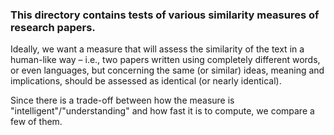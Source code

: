 ### This directory contains tests of various similarity measures of research papers.

Ideally, we want a measure that will assess the similarity of the text in a human-like way
– i.e., two papers written using completely different words, or even languages,
but concerning the same (or similar) ideas, meaning and implications, should be assessed as identical (or nearly identical).

Since there is a trade-off between how the measure is "intelligent"/"understanding" and how fast it is to compute, we compare a few of them.
